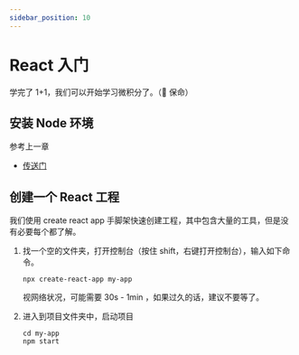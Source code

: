 ```yaml
---
sidebar_position: 10
---
```


# React 入门

学完了 1+1，我们可以开始学习微积分了。（🐶 保命）

## 安装 Node 环境

参考上一章

- [传送门](https://idealjs.github.io/web-tutorial/docs/post-8#%E6%9C%AC%E5%9C%B0%E6%9E%84%E5%BB%BA%E7%8E%AF%E5%A2%83%E6%90%AD%E5%BB%BA)

## 创建一个 React 工程

我们使用 create react app 手脚架快速创建工程，其中包含大量的工具，但是没有必要每个都了解。

1. 找一个空的文件夹，打开控制台（按住 shift，右键打开控制台），输入如下命令。

   ```
   npx create-react-app my-app
   ```

   视网络状况，可能需要 30s - 1min ，如果过久的话，建议不要等了。

2. 进入到项目文件夹中，启动项目

   ```
   cd my-app
   npm start
   ```
